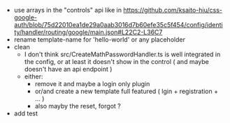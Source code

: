

 - use arrays in the "controls" api like in https://github.com/ksaito-hiu/css-google-auth/blob/75d22010ea1de29a0aab3016d7b60efe35c5f454/config/identity/handler/routing/google/main.json#L22C2-L36C7
 - rename template-name for 'hello-world' or any placeholder
 - clean
   - I don't think src/CreateMathPasswordHandler.ts is well integrated in the config, or at least it doesn't show in the control ( and maybe doesn't have an api endpoint )
   - either:
     - remove it and maybe a login only plugin
     - or/and create a new template full featured ( lgin + registration + ... )
     - also mayby the reset, forgot ?
 - add test
